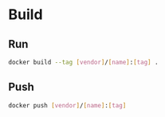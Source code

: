 # Build

## Run

```sh
docker build --tag [vendor]/[name]:[tag] .
```

## Push

```sh
docker push [vendor]/[name]:[tag]
```
